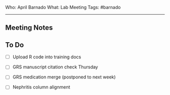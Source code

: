 Who: April Barnado
What: Lab Meeting
Tags: #barnado

---

## Meeting Notes


## To Do
- [ ] Upload R code into training docs
- [ ] GRS manuscript citation check Thursday
- [ ] GRS medication merge (postponed to next week)
- [ ] Nephritis column alignment

